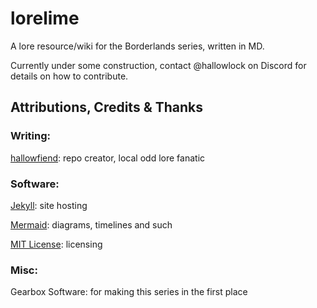 # lorelime
A lore resource/wiki for the Borderlands series, written in MD.

Currently under some construction, contact @hallowlock on Discord for details on how to contribute.

## Attributions, Credits & Thanks

### Writing:
[hallowfiend](https://github.com/hallowfiend): repo creator, local odd lore fanatic

### Software:
[Jekyll](https://jekyllrb.com): site hosting

[Mermaid](https://mermaid.js.org/#/): diagrams, timelines and such

[MIT License](https://en.wikipedia.org/wiki/MIT_License): licensing

### Misc:
Gearbox Software: for making this series in the first place
